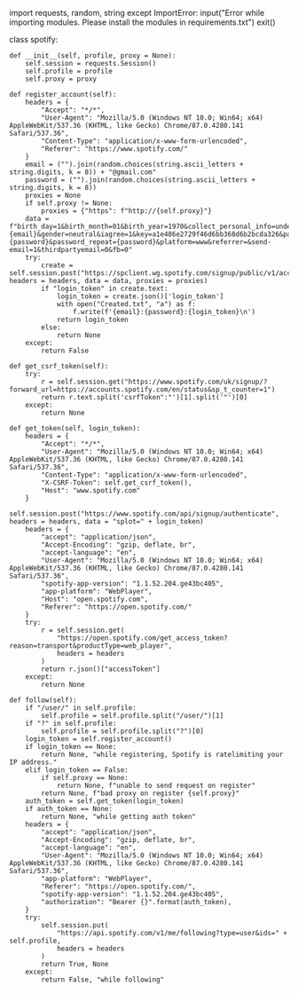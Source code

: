  import requests, random, string
except ImportError:
    input("Error while importing modules. Please install the modules in requirements.txt")
    exit()
    
class spotify:

    def __init__(self, profile, proxy = None):
        self.session = requests.Session()
        self.profile = profile
        self.proxy = proxy
    
    def register_account(self):
        headers = {
            "Accept": "*/*",
            "User-Agent": "Mozilla/5.0 (Windows NT 10.0; Win64; x64) AppleWebKit/537.36 (KHTML, like Gecko) Chrome/87.0.4280.141 Safari/537.36",
            "Content-Type": "application/x-www-form-urlencoded",
            "Referer": "https://www.spotify.com/"
        }
        email = ("").join(random.choices(string.ascii_letters + string.digits, k = 8)) + "@gmail.com"
        password = ("").join(random.choices(string.ascii_letters + string.digits, k = 8))
        proxies = None
        if self.proxy != None:
            proxies = {"https": f"http://{self.proxy}"}
        data = f"birth_day=1&birth_month=01&birth_year=1970&collect_personal_info=undefined&creation_flow=&creation_point=https://www.spotify.com/uk/&displayname=github.com/useragents&email={email}&gender=neutral&iagree=1&key=a1e486e2729f46d6bb368d6b2bcda326&password={password}&password_repeat={password}&platform=www&referrer=&send-email=1&thirdpartyemail=0&fb=0"
        try:
            create = self.session.post("https://spclient.wg.spotify.com/signup/public/v1/account", headers = headers, data = data, proxies = proxies)
            if "login_token" in create.text:
                login_token = create.json()['login_token']
                with open("Created.txt", "a") as f:
                    f.write(f'{email}:{password}:{login_token}\n')
                return login_token
            else:
                return None
        except:
            return False

    def get_csrf_token(self):
        try:
            r = self.session.get("https://www.spotify.com/uk/signup/?forward_url=https://accounts.spotify.com/en/status&sp_t_counter=1")
            return r.text.split('csrfToken":"')[1].split('"')[0]
        except:
            return None
        
    def get_token(self, login_token):
        headers = {
            "Accept": "*/*",
            "User-Agent": "Mozilla/5.0 (Windows NT 10.0; Win64; x64) AppleWebKit/537.36 (KHTML, like Gecko) Chrome/87.0.4280.141 Safari/537.36",
            "Content-Type": "application/x-www-form-urlencoded",
            "X-CSRF-Token": self.get_csrf_token(),
            "Host": "www.spotify.com"
        }
        self.session.post("https://www.spotify.com/api/signup/authenticate", headers = headers, data = "splot=" + login_token)
        headers = {
            "accept": "application/json",
            "Accept-Encoding": "gzip, deflate, br",
            "accept-language": "en",
            "User-Agent": "Mozilla/5.0 (Windows NT 10.0; Win64; x64) AppleWebKit/537.36 (KHTML, like Gecko) Chrome/87.0.4280.141 Safari/537.36",
            "spotify-app-version": "1.1.52.204.ge43bc405",
            "app-platform": "WebPlayer",
            "Host": "open.spotify.com",
            "Referer": "https://open.spotify.com/"
        }
        try:
            r = self.session.get(
                "https://open.spotify.com/get_access_token?reason=transport&productType=web_player",
                headers = headers
            )
            return r.json()["accessToken"]
        except:
            return None

    def follow(self):
        if "/user/" in self.profile:
            self.profile = self.profile.split("/user/")[1]
        if "?" in self.profile:
            self.profile = self.profile.split("?")[0]
        login_token = self.register_account()
        if login_token == None:
            return None, "while registering, Spotify is ratelimiting your IP address."
        elif login_token == False:
            if self.proxy == None:
                return None, f"unable to send request on register"
            return None, f"bad proxy on register {self.proxy}"
        auth_token = self.get_token(login_token)
        if auth_token == None:
            return None, "while getting auth token"
        headers = {
            "accept": "application/json",
            "Accept-Encoding": "gzip, deflate, br",
            "accept-language": "en",
            "User-Agent": "Mozilla/5.0 (Windows NT 10.0; Win64; x64) AppleWebKit/537.36 (KHTML, like Gecko) Chrome/87.0.4280.141 Safari/537.36",
            "app-platform": "WebPlayer",
            "Referer": "https://open.spotify.com/",
            "spotify-app-version": "1.1.52.204.ge43bc405",
            "authorization": "Bearer {}".format(auth_token),
        }
        try:
            self.session.put(
                "https://api.spotify.com/v1/me/following?type=user&ids=" + self.profile,
                headers = headers
            )
            return True, None
        except:
            return False, "while following"
